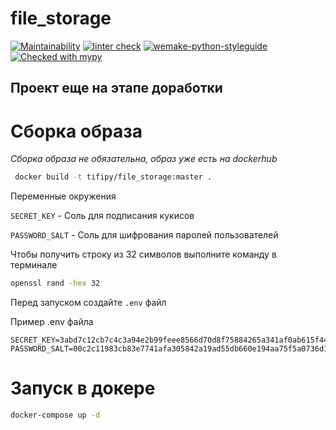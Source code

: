 # file_storage


[![Maintainability](https://api.codeclimate.com/v1/badges/7364174229c0f6805dd8/maintainability)](https://codeclimate.com/github/depocoder/file_storage/maintainability)
[![linter check](https://github.com/depocoder/quiz-bot/actions/workflows/linter-check.yml/badge.svg)](https://github.com/depocoder/file_storage/actions/workflows/linter-check.yml)
[![wemake-python-styleguide](https://img.shields.io/badge/style-wemake-000000.svg)](https://github.com/wemake-services/wemake-python-styleguide)
[![Checked with mypy](http://www.mypy-lang.org/static/mypy_badge.svg)](http://mypy-lang.org/)


## Проект еще на этапе доработки

# Сборка образа

*Сборка образа не обязательна, образ уже есть на dockerhub*

```bash
 docker build -t tifipy/file_storage:master .
```
 
Переменные окружения

`SECRET_KEY` - Соль для подписания кукисов

`PASSWORD_SALT` - Соль для шифрования паролей пользователей

Чтобы получить строку из 32 символов выполните команду в терминале

```bash
openssl rand -hex 32
```

Перед запуском создайте `.env` файл

Пример .env файла 

```
SECRET_KEY=3abd7c12cb7c4c3a94e2b99feee8566d70d8f75884265a341af0ab615f4451c5
PASSWORD_SALT=00c2c11983cb83e7741afa305842a19ad55db660e194aa75f5a0736d171b27fb
```

# Запуск в докере

```bash
docker-compose up -d
 ```
 

